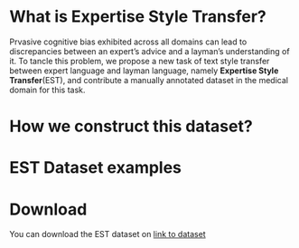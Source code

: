 # What is Expertise Style Transfer?
Prvasive cognitive bias exhibited across all domains can lead to discrepancies between an expert’s advice and a layman’s understanding of it. To tancle this problem, we propose a new task of text style transfer between expert language and layman language, namely **Expertise Style Transfer**(EST), and contribute a manually annotated dataset in the medical domain for this task.
# How we construct this dataset?

# EST Dataset examples

# Download
You can download the EST dataset on [link to dataset](https://google.com)
